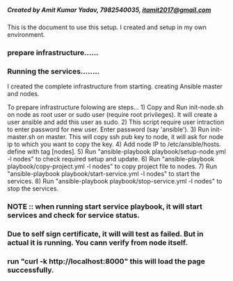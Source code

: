 ##### Created by Amit Kumar Yadav, 7982540035, itamit2017@gmail.com  #####


This is the document to use this setup. I created and setup in my own environment.

### prepare infrastructure...... 
### Running the services........

I created the complete infrastructure from starting. creating Ansible master and nodes. 

To prepare infrastructure folowing are steps...
	1) Copy and Run init-node.sh on node as root user or sudo user (require root privileges). It will create a user ansible and add this user as sudo.
	2) This script require user intraction to enter password for new user. Enter password (say 'ansible').
	3) Run init-master.sh on master. This will copy ssh pub key to node, it will ask for node ip to which you want to copy the key.
	4) Add node IP to /etc/ansible/hosts. define with tag [nodes].
	5) Run "ansible-playbook playbook/setup-node.yml -l nodes" to check required setup and update.
	6) Run "ansible-playbook playbook/copy-project.yml -l nodes" to copy project file to nodes.
	7) Run "ansible-playbook playbook/start-service.yml -l nodes" to start the services. 
	8) Run "ansible-playbook playbook/stop-service.yml -l nodes" to stop the services.

###	NOTE :: when running start service playbook, it will start services and check for service status.
###	Due to self sign certificate, it will will test as failed. But in actual it is running. You cann verify from node itself.
###	run "curl -k http://localhost:8000" this will load the page successfully.



